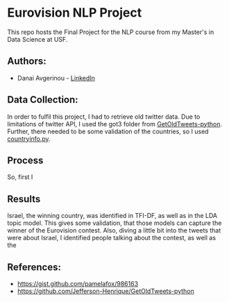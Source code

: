 # Eurovision NLP Project

This repo hosts the Final Project for the NLP course from my Master's in Data Science at USF. 

## Authors:

* Danai Avgerinou - [LinkedIn](https://www.linkedin.com/in/danai-avgerinou/)

## Data Collection:

In order to fulfil this project, I had to retrieve old twitter data. Due to limitations of twitter API, I used the got3 folder from [GetOldTweets-python](https://github.com/Jefferson-Henrique/GetOldTweets-python). Further, there needed to be some validation of the countries, so I used [countryinfo.py](https://gist.github.com/pamelafox/986163).

## Process

So, first I 

## Results

Israel, the winning country, was identified in TFI-DF, as well as in the LDA topic model. This gives some validation, that those models can capture the winner of the Eurovision contest. Also, diving a little bit into the tweets that were about Israel, I identified people talking about the contest, as well as the 

## References:

- https://gist.github.com/pamelafox/986163
- https://github.com/Jefferson-Henrique/GetOldTweets-python